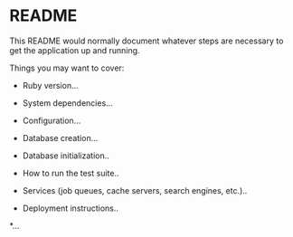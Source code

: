# README

This README would normally document whatever steps are necessary to get the
application up and running.

Things you may want to cover:

* Ruby version...

* System dependencies...

* Configuration...   

* Database creation...

* Database initialization..

* How to run the test suite..

* Services (job queues, cache servers, search engines, etc.)..

* Deployment instructions..

*... 
